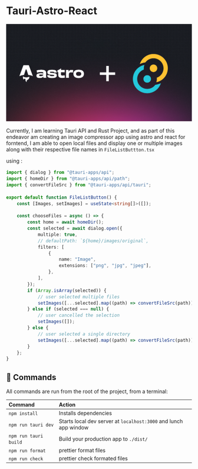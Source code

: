 # Tauri-Astro-React

![Banner](/public/asset/Banner.png)

Currently, I am learning Tauri API and Rust Project, and as part of this endeavor am creating an image compressor app using astro and react for forntend, I am able to open local files and display one or multiple images along with their respective file names in
`FileListButtton.tsx`

using :

```typescript
import { dialog } from "@tauri-apps/api";
import { homeDir } from "@tauri-apps/api/path";
import { convertFileSrc } from "@tauri-apps/api/tauri";

export default function FileListButton() {
	const [Images, setImages] = useState<string[]>([]);

	const chooseFiles = async () => {
		const home = await homeDir();
		const selected = await dialog.open({
			multiple: true,
			// defaultPath: `${home}/images/original`,
			filters: [
				{
					name: "Image",
					extensions: ["png", "jpg", "jpeg"],
				},
			],
		});
		if (Array.isArray(selected)) {
			// user selected multiple files
			setImages([...selected].map((path) => convertFileSrc(path)));
		} else if (selected === null) {
			// user cancelled the selection
			setImages([]);
		} else {
			// user selected a single directory
			setImages([...selected].map((path) => convertFileSrc(path)));
		}
	};
}
```

## 🧞 Commands

All commands are run from the root of the project, from a terminal:

| Command               | Action                                                           |
| :-------------------- | :--------------------------------------------------------------- |
| `npm install`         | Installs dependencies                                            |
| `npm run tauri dev`   | Starts local dev server at `localhost:3000` and lunch app window |
| `npm run tauri build` | Build your production app to `./dist/`                           |
| `npm run format`      | prettier format files                                            |
| `npm run check`       | prettier check formated files                                    |

